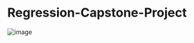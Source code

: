 # Regression-Capstone-Project

![image](https://user-images.githubusercontent.com/81156555/186419980-51ab1d7d-60e7-43a6-854b-e83240c83e43.png)
